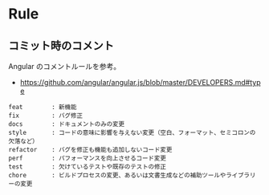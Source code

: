 # Rule

## コミット時のコメント

Angular のコメントルールを参考。

- https://github.com/angular/angular.js/blob/master/DEVELOPERS.md#type

```
feat        : 新機能
fix         : バグ修正
docs        : ドキュメントのみの変更
style       : コードの意味に影響を与えない変更（空白、フォーマット、セミコロンの欠落など）
refactor    : バグを修正も機能も追加しないコード変更
perf        : パフォーマンスを向上させるコード変更
test        : 欠けているテストや既存のテストの修正
chore       : ビルドプロセスの変更、あるいは文書生成などの補助ツールやライブラリーの変更
```
